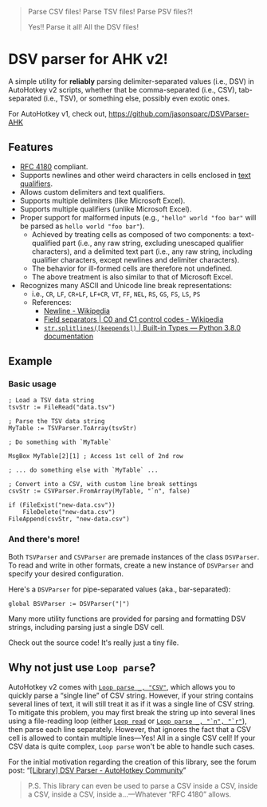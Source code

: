 > Parse CSV files! Parse TSV files! Parse PSV files?!
>
> Yes!! Parse it all! All the DSV files!

# DSV parser for AHK v2!

A simple utility for **reliably** parsing delimiter-separated values (i.e., DSV)
in AutoHotkey v2 scripts, whether that be comma-separated (i.e., CSV), tab-separated
(i.e., TSV), or something else, possibly even exotic ones.

For AutoHotkey v1, check out, <https://github.com/jasonsparc/DSVParser-AHK>

## Features

- [RFC 4180](https://tools.ietf.org/html/rfc4180) compliant.
- Supports newlines and other weird characters in cells enclosed in [text
qualifiers](https://www.quora.com/What-is-a-text-qualifier).
- Allows custom delimiters and text qualifiers.
- Supports multiple delimiters (like Microsoft Excel).
- Supports multiple qualifiers (unlike Microsoft Excel).
- Proper support for malformed inputs (e.g., `"hello" world "foo bar"` will be
parsed as `hello world "foo bar"`).
	- Achieved by treating cells as composed of two components: a
	text-qualified part (i.e., any raw string, excluding unescaped qualifier
	characters), and a delimited text part (i.e., any raw string, including
	qualifier characters, except newlines and delimiter characters).
	- The behavior for ill-formed cells are therefore not undefined.
	- The above treatment is also similar to that of Microsoft Excel.
- Recognizes many ASCII and Unicode line break representations:
	- i.e., `CR`, `LF`, `CR+LF`, `LF+CR`, `VT`, `FF`, `NEL`, `RS`, `GS`,
	`FS`, `LS`, `PS`
	- References:
		- [Newline - Wikipedia](https://en.wikipedia.org/wiki/Newline)
		- [Field separators | C0 and C1 control codes -
		Wikipedia](https://en.wikipedia.org/wiki/C0_and_C1_control_codes#Field_separators)
		- [`str.splitlines([keepends])` | Built-in Types — Python 3.8.0
		documentation](https://docs.python.org/3/library/stdtypes.html#str.splitlines)

## Example

### Basic usage

```AutoHotkey
; Load a TSV data string
tsvStr := FileRead("data.tsv")

; Parse the TSV data string
MyTable := TSVParser.ToArray(tsvStr)

; Do something with `MyTable`

MsgBox MyTable[2][1] ; Access 1st cell of 2nd row

; ... do something else with `MyTable` ...

; Convert into a CSV, with custom line break settings
csvStr := CSVParser.FromArray(MyTable, "`n", false)

if (FileExist("new-data.csv"))
	FileDelete("new-data.csv")
FileAppend(csvStr, "new-data.csv")
```

### And there's more!

Both `TSVParser` and `CSVParser` are premade instances of the class `DSVParser`.
To read and write in other formats, create a new instance of `DSVParser` and
specify your desired configuration.

Here's a `DSVParser` for pipe-separated values (aka., bar-separated):

```AutoHotkey
global BSVParser := DSVParser("|")
```

Many more utility functions are provided for parsing and formatting DSV strings,
including parsing just a single DSV cell.

Check out the source code! It's really just a tiny file.

## Why not just use `Loop parse`?

AutoHotkey v2 comes with [`Loop parse _, "CSV"`][loop-parse], which allows you
to quickly parse a “single line” of CSV string. However, if your string contains
several lines of text, it will still treat it as if it was a single line of CSV
string. To mitigate this problem, you may first break the string up into several
lines using a file-reading loop (either [`Loop read`][loop-read] or
[``Loop parse _, "`n", "`r"``][loop-parse-ex-file]), then parse each line
separately. However, that ignores the fact that a CSV cell is allowed to contain
multiple lines—Yes! All in a single CSV cell! If your CSV data is quite complex,
`Loop parse` won't be able to handle such cases.

[loop-parse]: https://www.autohotkey.com/docs/v2/lib/LoopParse.htm
[loop-parse-ex-file]: https://www.autohotkey.com/docs/v2/lib/LoopParse.htm#ExFileRead
[loop-read]: https://www.autohotkey.com/docs/v2/lib/LoopRead.htm

For the initial motivation regarding the creation of this library, see the forum
post: “[[Library] DSV Parser - AutoHotkey Community](https://www.autohotkey.com/boards/viewtopic.php?t=70425)”

> P.S. This library can even be used to parse a CSV inside a CSV, inside a CSV,
inside a CSV, inside a…—Whatever “RFC 4180” allows.
